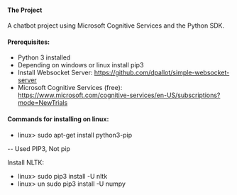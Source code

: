 #### The Project
A chatbot project using Microsoft Cognitive Services and the Python SDK.

#### Prerequisites:
- Python 3 installed
- Depending on windows or linux install pip3
- Install Websocket Server: https://github.com/dpallot/simple-websocket-server
- Microsoft Cognitive Services (free): https://www.microsoft.com/cognitive-services/en-US/subscriptions?mode=NewTrials



#### Commands for installing on linux:
- linux> sudo apt-get install python3-pip


-- Used PIP3, Not pip

Install NLTK: 
- linux> sudo pip3 install -U nltk
- linux> un sudo pip3 install -U numpy
